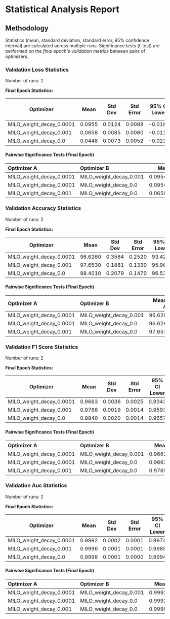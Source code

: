 # Statistical Analysis Report

## Methodology

Statistics (mean, standard deviation, standard error, 95% confidence interval) are calculated across multiple runs.
Significance tests (t-test) are performed on the *final epoch's validation metrics* between pairs of optimizers.

### Validation Loss Statistics

Number of runs: 2

**Final Epoch Statistics:**

| Optimizer | Mean | Std Dev | Std Error | 95% CI Lower | 95% CI Upper |
|-----------|------|---------|-----------|--------------|--------------|
| MILO_weight_decay_0.0001 | 0.0955 | 0.0124 | 0.0088 | -0.0164 | 0.2073 |
| MILO_weight_decay_0.001 | 0.0658 | 0.0085 | 0.0060 | -0.0110 | 0.1426 |
| MILO_weight_decay_0.0 | 0.0448 | 0.0073 | 0.0052 | -0.0210 | 0.1107 |

#### Pairwise Significance Tests (Final Epoch)

| Optimizer A              | Optimizer B             |    Mean A |    Mean B | Better                  |   p-value | Significant   | Metric                |
|:-------------------------|:------------------------|----------:|----------:|:------------------------|----------:|:--------------|:----------------------|
| MILO_weight_decay_0.0001 | MILO_weight_decay_0.001 | 0.0954654 | 0.0658204 | MILO_weight_decay_0.001 | 0.12425   |               | final_validation_loss |
| MILO_weight_decay_0.0001 | MILO_weight_decay_0.0   | 0.0954654 | 0.0448443 | MILO_weight_decay_0.0   | 0.0576936 |               | final_validation_loss |
| MILO_weight_decay_0.001  | MILO_weight_decay_0.0   | 0.0658204 | 0.0448443 | MILO_weight_decay_0.0   | 0.121747  |               | final_validation_loss |

### Validation Accuracy Statistics

Number of runs: 2

**Final Epoch Statistics:**

| Optimizer | Mean | Std Dev | Std Error | 95% CI Lower | 95% CI Upper |
|-----------|------|---------|-----------|--------------|--------------|
| MILO_weight_decay_0.0001 | 96.6260 | 0.3564 | 0.2520 | 93.4240 | 99.8280 |
| MILO_weight_decay_0.001 | 97.6530 | 0.1881 | 0.1330 | 95.9631 | 99.3429 |
| MILO_weight_decay_0.0 | 98.4010 | 0.2079 | 0.1470 | 96.5332 | 100.2688 |

#### Pairwise Significance Tests (Final Epoch)

| Optimizer A              | Optimizer B             |   Mean A |   Mean B | Better                  |   p-value | Significant   | Metric                    |
|:-------------------------|:------------------------|---------:|---------:|:------------------------|----------:|:--------------|:--------------------------|
| MILO_weight_decay_0.0001 | MILO_weight_decay_0.001 |   96.626 |   97.653 | MILO_weight_decay_0.001 | 0.102346  |               | final_validation_accuracy |
| MILO_weight_decay_0.0001 | MILO_weight_decay_0.0   |   96.626 |   98.401 | MILO_weight_decay_0.0   | 0.0424151 | *             | final_validation_accuracy |
| MILO_weight_decay_0.001  | MILO_weight_decay_0.0   |   97.653 |   98.401 | MILO_weight_decay_0.0   | 0.064596  |               | final_validation_accuracy |

### Validation F1 Score Statistics

Number of runs: 2

**Final Epoch Statistics:**

| Optimizer | Mean | Std Dev | Std Error | 95% CI Lower | 95% CI Upper |
|-----------|------|---------|-----------|--------------|--------------|
| MILO_weight_decay_0.0001 | 0.9663 | 0.0036 | 0.0025 | 0.9343 | 0.9983 |
| MILO_weight_decay_0.001 | 0.9766 | 0.0019 | 0.0014 | 0.9593 | 0.9938 |
| MILO_weight_decay_0.0 | 0.9840 | 0.0020 | 0.0014 | 0.9657 | 1.0023 |

#### Pairwise Significance Tests (Final Epoch)

| Optimizer A              | Optimizer B             |   Mean A |   Mean B | Better                  |   p-value | Significant   | Metric                    |
|:-------------------------|:------------------------|---------:|---------:|:------------------------|----------:|:--------------|:--------------------------|
| MILO_weight_decay_0.0001 | MILO_weight_decay_0.001 | 0.966276 | 0.976569 | MILO_weight_decay_0.001 | 0.101004  |               | final_validation_f1_score |
| MILO_weight_decay_0.0001 | MILO_weight_decay_0.0   | 0.966276 | 0.984027 | MILO_weight_decay_0.0   | 0.0431756 | *             | final_validation_f1_score |
| MILO_weight_decay_0.001  | MILO_weight_decay_0.0   | 0.976569 | 0.984027 | MILO_weight_decay_0.0   | 0.0640281 |               | final_validation_f1_score |

### Validation Auc Statistics

Number of runs: 2

**Final Epoch Statistics:**

| Optimizer | Mean | Std Dev | Std Error | 95% CI Lower | 95% CI Upper |
|-----------|------|---------|-----------|--------------|--------------|
| MILO_weight_decay_0.0001 | 0.9992 | 0.0002 | 0.0001 | 0.9974 | 1.0011 |
| MILO_weight_decay_0.001 | 0.9996 | 0.0001 | 0.0001 | 0.9988 | 1.0004 |
| MILO_weight_decay_0.0 | 0.9998 | 0.0001 | 0.0000 | 0.9994 | 1.0003 |

#### Pairwise Significance Tests (Final Epoch)

| Optimizer A              | Optimizer B             |   Mean A |   Mean B | Better                  |   p-value | Significant   | Metric               |
|:-------------------------|:------------------------|---------:|---------:|:------------------------|----------:|:--------------|:---------------------|
| MILO_weight_decay_0.0001 | MILO_weight_decay_0.001 | 0.999206 | 0.999605 | MILO_weight_decay_0.001 |  0.182589 |               | final_validation_auc |
| MILO_weight_decay_0.0001 | MILO_weight_decay_0.0   | 0.999206 | 0.999816 | MILO_weight_decay_0.0   |  0.131887 |               | final_validation_auc |
| MILO_weight_decay_0.001  | MILO_weight_decay_0.0   | 0.999605 | 0.999816 | MILO_weight_decay_0.0   |  0.135577 |               | final_validation_auc |

